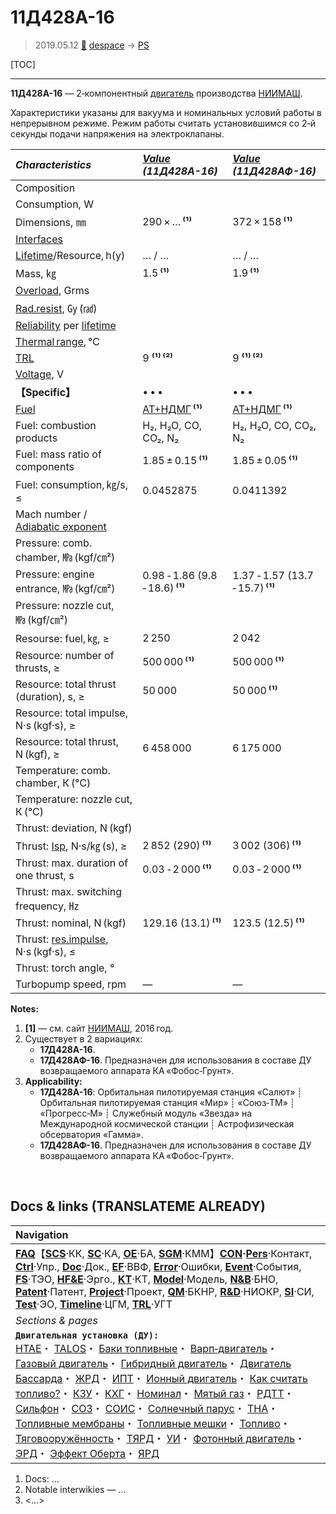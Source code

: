 # 11Д428А-16
> 2019.05.12 [🚀](../index/index.md) [despace](index.md) → [PS](ps.md)

[TOC]

---

**11Д428А-16** — 2‑компонентный [двигатель](ps.md) производства [НИИМАШ](zz_niimash.md).

Характеристики указаны для вакуума и номинальных условий работы в непрерывном режиме. Режим работы считать установившимся со 2‑й секунды подачи напряжения на электроклапаны.

|*Characteristics*|*[Value](si.md)<br> (11Д428А-16)*|*[Value](si.md)<br> (11Д428АФ-16)*|
|:--|:--|:--|
|Composition| | |
|Consumption, W| | |
|Dimensions, ㎜|290 × … **⁽¹⁾**|372 × 158 **⁽¹⁾**|
|[Interfaces](interface.md)| | |
|[Lifetime](lifetime.md)/Resource, h(y)|… / …|… / …|
|Mass, ㎏|1.5 **⁽¹⁾**|1.9 **⁽¹⁾**|
|[Overload](vibration.md), Grms| | |
|[Rad.resist](ion_rad.md), ㏉ (㎭)| | |
|[Reliability](qm.md) per [lifetime](lifetime.md)| | |
|[Thermal range](tcs.md), ℃| | |
|[TRL](trl.md)|9 **⁽¹⁾ ⁽²⁾**|9 **⁽¹⁾ ⁽²⁾**|
|[Voltage](voltage.md), V| | |
|**【Specific】**|• • •|• • •|
|[Fuel](fuel.md)|[АТ+НДМГ](at_plus.md) **⁽¹⁾**|[АТ+НДМГ](at_plus.md) **⁽¹⁾**|
|Fuel: combustion products|H₂, H₂O, CO, CO₂, N₂|H₂, H₂O, CO, CO₂, N₂|
|Fuel: mass ratio of components|1.85 ± 0.15 **⁽¹⁾**|1.85 ± 0.05 **⁽¹⁾**|
|Fuel: consumption, ㎏/s, ≤|0.0452875|0.0411392|
|Mach number / [Adiabatic exponent](heat_cr.md)| | |
|Pressure: comb. chamber, ㎫ (kgf/㎝²)| | |
|Pressure: engine entrance, ㎫ (kgf/㎝²)|0.98 ‑ 1.86 (9.8 ‑ 18.6) **⁽¹⁾**|1.37 ‑ 1.57 (13.7 ‑ 15.7) **⁽¹⁾**|
|Pressure: nozzle cut, ㎫ (kgf/㎝²)| | |
|Resourse: fuel, ㎏, ≥|2 250|2 042|
|Resource: number of thrusts, ≥|500 000 **⁽¹⁾**|500 000 **⁽¹⁾**|
|Resource: total thrust (duration), s, ≥|50 000|50 000 **⁽¹⁾**|
|Resource: total impulse, N·s (kgf·s), ≥| |
|Resource: total thrust, N (kgf), ≥|6 458 000|6 175 000|
|Temperature: comb. chamber, К (℃)| | |
|Temperature: nozzle cut, К (℃)| | |
|Thrust: deviation, N (kgf)| | |
|Thrust: [Isp](isp.md), N·s/㎏ (s), ≥|2 852 (290) **⁽¹⁾**|3 002 (306) **⁽¹⁾**|
|Thrust: max. duration of one thrust, s|0.03 ‑ 2 000 **⁽¹⁾**|0.03 ‑ 2 000 **⁽¹⁾**|
|Thrust: max. switching frequency, ㎐| | |
|Thrust: nominal, N (kgf)|129.16 (13.1) **⁽¹⁾**|123.5 (12.5) **⁽¹⁾**|
|Thrust: [res.impulse](ing.md), N·s (kgf·s), ≤| | |
|Thrust: torch angle, °| | |
|Turbopump speed, rpm|—|—|

**Notes:**

   1. **[1]** — см. сайт [НИИМАШ](zz_niimash.md), 2016 год.
   1. Существует в 2 вариациях:
      - **17Д428А-16**.
      - **17Д428АФ-16**. Предназначен для использования в составе ДУ возвращаемого аппарата КА «Фобос‑Грунт».
   1. **Applicability:**
      - **17Д428А-16**: Орбитальная пилотируемая станция «Салют» ┊ Орбитальная пилотируемая станция «Мир» ┊ «Союз‑ТМ» ┊ «Прогресс‑М» ┊ Служебный модуль «Звезда» на Международной космической станции ┊ Астрофизическая обсерватория «Гамма».
      - **17Д428АФ-16**. Предназначен для использования в составе ДУ возвращаемого аппарата КА «Фобос‑Грунт».



<p style="page-break-after:always"> </p>

## Docs & links (TRANSLATEME ALREADY)
|Navigation|
|:--|
|**[FAQ](faq.md)**【**[SCS](scs.md)**·КК, **[SC](sc.md)**·КА, **[OE](oe.md)**·БА, **[SGM](sgm.md)**·КММ】**[CON](contact.md)·[Pers](person.md)**·Контакт, **[Ctrl](control.md)**·Упр., **[Doc](doc.md)**·Док., **[EF](ef.md)**·ВВФ, **[Error](error.md)**·Ошибки, **[Event](event.md)**·События, **[FS](fs.md)**·ТЭО, **[HF&E](hfe.md)**·Эрго., **[KT](kt.md)**·КТ, **[Model](model.md)**·Модель, **[N&B](nnb.md)**·БНО, **[Patent](патент.md)**·Патент, **[Project](project.md)**·Проект, **[QM](qm.md)**·БКНР, **[R&D](rnd.md)**·НИОКР, **[SI](si.md)**·СИ, **[Test](test.md)**·ЭО, **[Timeline](timeline.md)**·ЦГМ, **[TRL](trl.md)**·УГТ|
|*Sections & pages*|
|**`Двигательная установка (ДУ):`**<br> [HTAE](htae.md)・ [TALOS](talos.md)・ [Баки топливные](fuel_tank.md)・ [Варп‑двигатель](warp_drive.md)・ [Газовый двигатель](cgt.md)・ [Гибридный двигатель](гбрд.md)・ [Двигатель Бассарда](bussard_ramjet.md)・ [ЖРД](lpr.md)・ [ИПТ](ing.md)・ [Ионный двигатель](иод.md)・ [Как считать топливо?](si.md)・ [КЗУ](cinu.md)・ [КХГ](cgs.md)・ [Номинал](nominal.md)・ [Мятый газ](exhsteam.md)・ [РДТТ](spr.md)・ [Сильфон](сильфон.md)・ [СОЗ](соз.md)・ [СОИС](соис.md)・ [Солнечный парус](солнечный_парус.md)・ [ТНА](turbopump.md)・ [Топливные мембраны](топливные_мембраны.md)・ [Топливные мешки](топливные_мешки.md)・ [Топливо](fuel.md)・ [Тяговооружённость](ttwr.md)・ [ТЯРД](тярд.md)・ [УИ](isp.md)・ [Фотонный двигатель](фотонный_двигатель.md)・ [ЭРД](epsp.md)・ [Эффект Оберта](oberth_eff.md)・ [ЯРД](ntr.md)|

   1. Docs: …
   1. Notable interwikies — …
   1. <…>
